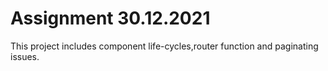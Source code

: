# Assignment 30.12.2021

This project includes component life-cycles,router function and paginating issues.

